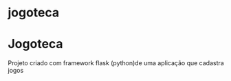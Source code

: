 # jogoteca


<h1><b>Jogoteca</b></h1>

<p>Projeto criado com framework flask (python)de uma aplicação que cadastra jogos</p>
